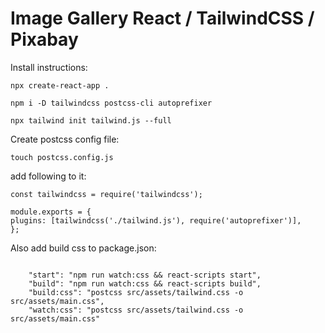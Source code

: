 # Image Gallery React / TailwindCSS / Pixabay

Install instructions:

    npx create-react-app .

    npm i -D tailwindcss postcss-cli autoprefixer

    npx tailwind init tailwind.js --full

Create postcss config file:

    touch postcss.config.js

add following to it:

```
const tailwindcss = require('tailwindcss');

module.exports = {
plugins: [tailwindcss('./tailwind.js'), require('autoprefixer')],
};

```

Also add build css to package.json:

```

    "start": "npm run watch:css && react-scripts start",
    "build": "npm run watch:css && react-scripts build",
    "build:css": "postcss src/assets/tailwind.css -o src/assets/main.css",
    "watch:css": "postcss src/assets/tailwind.css -o src/assets/main.css"

```

```

```
